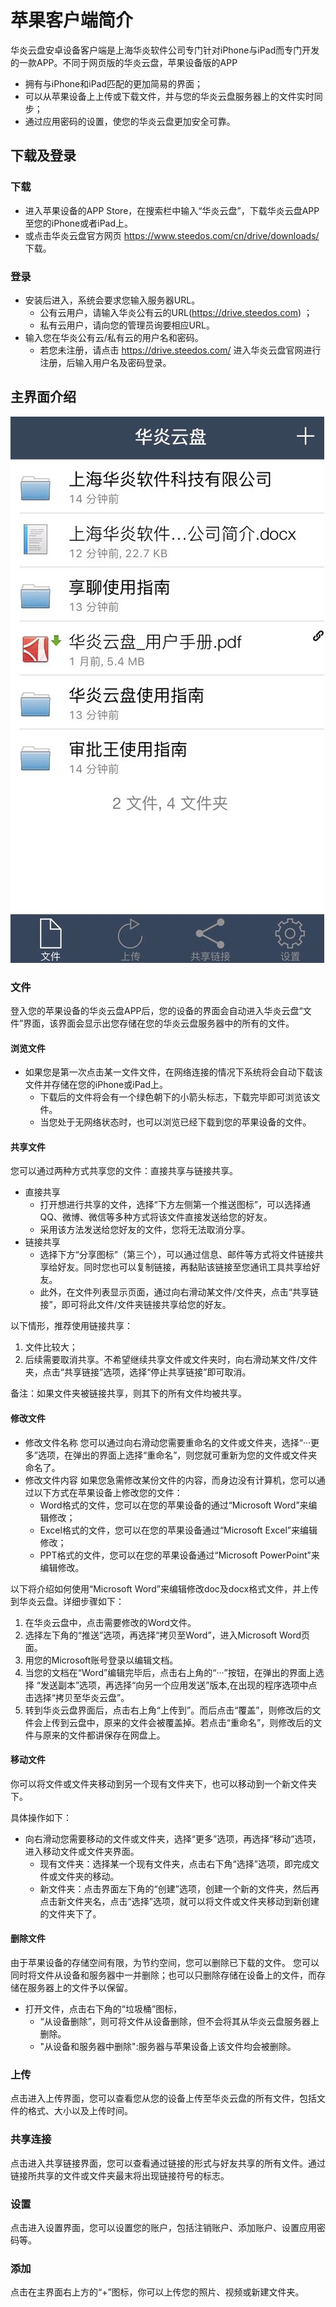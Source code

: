 # 苹果客户端简介
华炎云盘安卓设备客户端是上海华炎软件公司专门针对iPhone与iPad而专门开发的一款APP。不同于网页版的华炎云盘，苹果设备版的APP
- 拥有与iPhone和iPad匹配的更加简易的界面；
- 可以从苹果设备上上传或下载文件，并与您的华炎云盘服务器上的文件实时同步；
- 通过应用密码的设置，使您的华炎云盘更加安全可靠。

## 下载及登录
### 下载
- 进入苹果设备的APP Store，在搜索栏中输入“华炎云盘”，下载华炎云盘APP至您的iPhone或者iPad上。
- 或点击华炎云盘官方网页 https://www.steedos.com/cn/drive/downloads/ 下载。

### 登录
- 安装后进入，系统会要求您输入服务器URL。
  - 公有云用户，请输入华炎公有云的URL(https://drive.steedos.com) ；
  - 私有云用户，请向您的管理员询要相应URL。
- 输入您在华炎公有云/私有云的用户名和密码。
  - 若您未注册，请点击 https://drive.steedos.com/ 进入华炎云盘官网进行注册，后输入用户名及密码登录。
  
## 主界面介绍
![](images/iso.jpg)
### 文件
登入您的苹果设备的华炎云盘APP后，您的设备的界面会自动进入华炎云盘“文件”界面，该界面会显示出您存储在您的华炎云盘服务器中的所有的文件。

#### 浏览文件
- 如果您是第一次点击某一文件文件，在网络连接的情况下系统将会自动下载该文件并存储在您的iPhone或iPad上。
  - 下载后的文件将会有一个绿色朝下的小箭头标志，下载完毕即可浏览该文件。
  - 当您处于无网络状态时，也可以浏览已经下载到您的苹果设备的文件。

#### 共享文件
您可以通过两种方式共享您的文件：直接共享与链接共享。
- 直接共享
  - 打开想进行共享的文件，选择“下方左侧第一个推送图标”，可以选择通QQ、微博、微信等多种方式将该文件直接发送给您的好友。
  - 采用该方法发送给您好友的文件，您将无法取消分享。
- 链接共享
  - 选择下方“分享图标”（第三个），可以通过信息、邮件等方式将文件链接共享给好友。同时您也可以复制链接，再黏贴该链接至您通讯工具共享给好友。
  - 此外，在文件列表显示页面，通过向右滑动某文件/文件夹，点击“共享链接”，即可将此文件/文件夹链接共享给您的好友。

以下情形，推荐使用链接共享：

1. 文件比较大；
2. 后续需要取消共享。不希望继续共享文件或文件夹时，向右滑动某文件/文件夹，点击“共享链接”选项，选择“停止共享链接”即可取消。

备注：如果文件夹被链接共享，则其下的所有文件均被共享。

#### 修改文件
- 修改文件名称
您可以通过向右滑动您需要重命名的文件或文件夹，选择“···更多”选项，在弹出的界面上选择“重命名”，则您就可重新为您的文件或文件夹命名了。
- 修改文件内容
如果您急需修改某份文件的内容，而身边没有计算机，您可以通过以下方式在苹果设备上修改您的文件：
  - Word格式的文件，您可以在您的苹果设备的通过“Microsoft Word”来编辑修改；
  - Excel格式的文件，您可以在您的苹果设备通过“Microsoft Excel”来编辑修改；
  - PPT格式的文件，您可以在您的苹果设备通过“Microsoft PowerPoint”来编辑修改。

以下将介绍如何使用“Microsoft Word”来编辑修改doc及docx格式文件，并上传到华炎云盘。详细步骤如下：

1. 在华炎云盘中，点击需要修改的Word文件。
1. 选择左下角的“推送”选项，再选择“拷贝至Word”，进入Microsoft Word页面。
1. 用您的Microsoft账号登录以编辑文档。
1. 当您的文档在“Word”编辑完毕后，点击右上角的“···”按钮，在弹出的界面上选择 “发送副本”选项，再选择“向另一个应用发送”版本,在出现的程序选项中点击选择“拷贝至华炎云盘”。
1. 转到华炎云盘界面后，点击右上角“上传到”。而后点击“覆盖”，则修改后的文件会上传到云盘中，原来的文件会被覆盖掉。若点击“重命名”，则修改后的文件与原来的文件都讲保存在网盘上。

<!--通过WPS Office 编辑修改您的不同格式的文件-->
<!--以下以Word格式的文件为例演示修改过程。-->
<!--（1）在华炎云盘中，点击打开Word文件。-->
<!--（2）选择左下角的推送选项，再选择“拷贝至WPS Office”中打开选项，进入WPS Office。-->
<!--（3）WPS中，选择右上角的编辑选项，开始进行文档编辑。-->
<!--（4）编辑完毕后，选取左上角的退出选项，则系统会自动弹出一个选项窗口。选择“保存选项”则完成了文件在WPS的修改。在新出现的界面选中修改后的文件，点击左下角“推送”选项，在弹出的界面上选择“用其他应用打开”。接着选择“拷贝至华炎云盘”。点击右上角的“上传到”，再选择“覆盖”就可以将修改后的文件替换原文件了。这个操作后，本地和服务器上的文件都会更新。如果选择“重命名”，则不覆盖原来的文件，而将新上传的文件会标识为新名字。-->


#### 移动文件
你可以将文件或文件夹移动到另一个现有文件夹下，也可以移动到一个新文件夹下。

具体操作如下：
- 向右滑动您需要移动的文件或文件夹，选择“更多”选项，再选择“移动”选项，进入移动文件或文件夹界面。
  - 现有文件夹：选择某一个现有文件夹，点击右下角“选择”选项，即完成文件或文件夹的移动。
  - 新文件夹：点击界面左下角的“创建”选项，创建一个新的文件夹，然后再点击新文件夹名，点击“选择”选项，就可以将文件或文件夹移动到新创建的文件夹下了。

#### 删除文件
由于苹果设备的存储空间有限，为节约空间，您可以删除已下载的文件。
您可以同时将文件从设备和服务器中一并删除；也可以只删除存储在设备上的文件，而存储在服务器上的文件予以保留。
- 打开文件，点击右下角的“垃圾桶”图标，
  - “从设备删除”，则可将文件从设备删除，但不会将其从华炎云盘服务器上删除。
  - "从设备和服务器中删除":服务器与苹果设备上该文件均会被删除。

### 上传
点击进入上传界面，您可以查看您从您的设备上传至华炎云盘的所有文件，包括文件的格式、大小以及上传时间。

### 共享连接
点击进入共享链接界面，您可以查看通过链接的形式与好友共享的所有文件。通过链接所共享的文件或文件夹最末将出现链接符号的标志。

### 设置
点击进入设置界面，您可以设置您的账户，包括注销账户、添加账户、设置应用密码等。

### 添加
点击在主界面右上方的“+”图标，你可以上传您的照片、视频或新建文件夹。 

